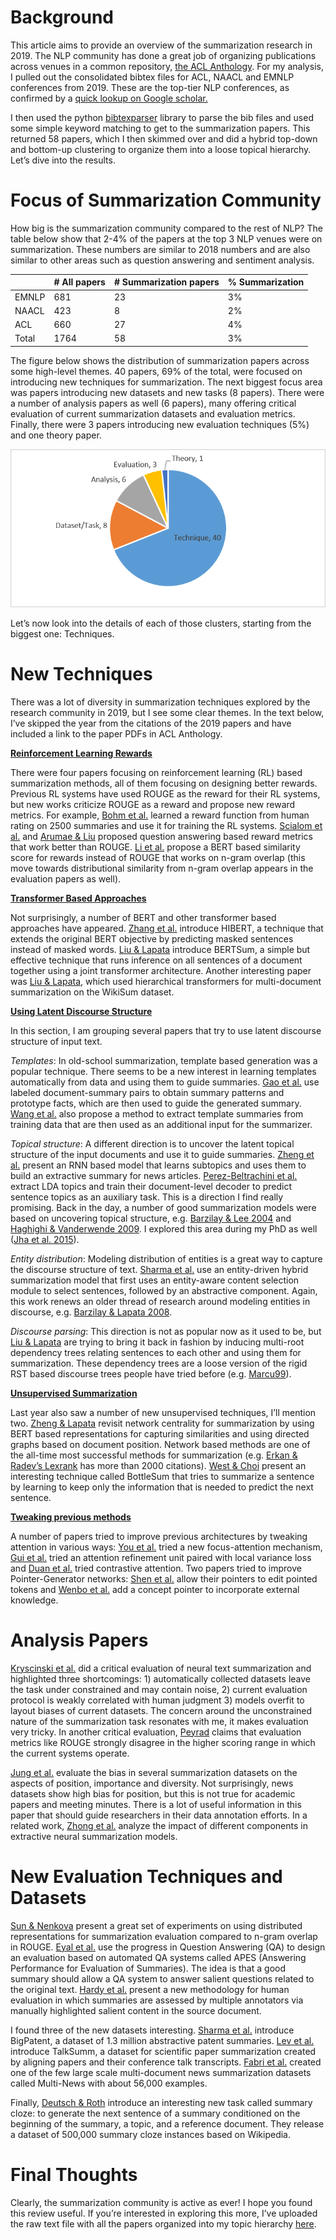 
# Background

This article aims to provide an overview of the summarization research in 2019. The NLP community has done a great job of organizing publications across venues in a common repository, [the ACL Anthology](https://www.aclweb.org/anthology/). For my analysis, I pulled out the consolidated <span class="SpellE">bibtex</span> files for ACL, NAACL and EMNLP conferences from 2019\. These are the top-tier NLP conferences, as confirmed by a [quick <span class="SpellE">lookup</span> on Google scholar.](https://scholar.google.com/citations?view_op=top_venues&hl=en&vq=eng_computationallinguistics)

I then used the python [<span class="SpellE">bibtexparser</span>](https://bibtexparser.readthedocs.io/en/master/bibtexparser.html) library to parse the bib files and used some simple keyword matching to get to the summarization papers. This returned 58 papers, which I then skimmed over and did a hybrid top-down and bottom-up clustering to organize them into a loose topical hierarchy. Let’s dive into the results.

# Focus of Summarization Community

How big is the summarization community compared to the rest of NLP? The table below show that 2-4% of the papers at the top 3 NLP venues were on summarization. These numbers are similar to 2018 numbers and are also similar to other areas such as question answering and sentiment analysis.

|       | # All papers | # Summarization papers | % Summarization |
|-------|--------------|------------------------|-----------------|
| EMNLP | 681          | 23                     | 3%              |
| NAACL | 423          | 8                      | 2%              |
| ACL   | 660          | 27                     | 4%              |
| Total | 1764         | 58                     | 3%              |

The figure below shows the distribution of summarization papers across some high-level themes. 40 papers, 69% of the total, were focused on introducing new techniques for summarization. The next biggest focus area was papers introducing new datasets and new tasks (8 papers). There were a number of analysis papers as well (6 papers), many offering critical evaluation of current summarization datasets and evaluation metrics. Finally, there were 3 papers introducing new evaluation techniques (5%) and one theory paper.

![high-level distribution of papers](assets/PapersPieChart.png "high-level distribution of papers")

Let’s now look into the details of each of those clusters, starting from the biggest one: Techniques.

# New Techniques

There was a lot of diversity in summarization techniques explored by the research community in 2019, but I see some clear themes. In the text below, I’ve skipped the year from the citations of the 2019 papers and have included a link to the paper PDFs in ACL Anthology.

**<u>Reinforcement Learning Rewards</u>**

There were four papers focusing on reinforcement learning (RL) based summarization methods, all of them focusing on designing better rewards. Previous RL systems have used ROUGE as the reward for their RL systems, but new works criticize ROUGE as a reward and propose new reward metrics. For example, [Bohm et al.](https://www.aclweb.org/anthology/D19-1307.pdf) learned a reward function from human rating on 2500 summaries and use it for training the RL systems. [<span class="SpellE">Scialom</span> et al.](https://www.aclweb.org/anthology/D19-1320.pdf) and [<span class="SpellE">Arumae</span> & Liu](https://www.aclweb.org/anthology/N19-1264.pdf) proposed question answering based reward metrics that work better than ROUGE. [Li et al.](https://www.aclweb.org/anthology/D19-1623.pdf) propose a BERT based similarity score for rewards instead of ROUGE that works on n-gram overlap (this move towards distributional similarity from n-gram overlap appears in the evaluation papers as well).

**<u>Transformer Based Approaches</u>**

Not surprisingly, a number of BERT and other transformer based approaches have appeared. [Zhang et al.](https://www.aclweb.org/anthology/P19-1499.pdf) introduce HIBERT, a technique that extends the original BERT objective by predicting masked sentences instead of masked words. [Liu & <span class="SpellE">Lapata</span>](https://www.aclweb.org/anthology/D19-1387.pdf) introduce <span class="SpellE">BERTSum</span>, a simple but effective technique that runs inference on all sentences of a document together using a joint transformer architecture. 
Another interesting paper was [Liu & <span class="SpellE">Lapata</span>](https://www.aclweb.org/anthology/P19-1500.pdf), which used hierarchical transformers for multi-document summarization on the <span class="SpellE">WikiSum</span> dataset.

**<u>Using Latent Discourse Structure</u>**

In this section, I am grouping several papers that try to use latent discourse structure of input text.

_Templates_: In old-school summarization, template based generation was a popular technique. There seems to be a new interest in learning templates automatically from data and using them to guide summaries. [Gao et al.](https://www.aclweb.org/anthology/D19-1388.pdf) use labeled document-summary pairs to obtain summary patterns and prototype facts, which are then used to guide the generated summary. [Wang et al.](https://www.aclweb.org/anthology/P19-1207.pdf) also propose a method to extract template summaries from training data that are then used as an additional input for the summarizer.

_Topical structure_: A different direction is to uncover the latent topical structure of the input documents and use it to guide summaries. [Zheng et al.](https://www.aclweb.org/anthology/D19-1311.pdf) present an RNN based model that learns subtopics and uses them to build an extractive summary for news articles. [Perez-<span class="SpellE">Beltrachini</span> et al.](https://www.aclweb.org/anthology/P19-1504.pdf) extract LDA topics and train their document-level decoder to predict sentence topics as an auxiliary task. This is a direction I find really promising. Back in the day, a number of good summarization models were based on uncovering topical structure, e.g. [<span class="SpellE">Barzilay</span> & Lee 2004](https://www.aclweb.org/anthology/N04-1015.pdf) and [<span class="SpellE">Haghighi</span> & Vanderwende 2009](https://www.aclweb.org/anthology/N09-1041.pdf). I explored this area during my PhD as well ([Jha et al. 2015](http://www-personal.umich.edu/~rahuljha/pdf/surveyor_aaai_15.pdf)).

_Entity distribution_: Modeling distribution of entities is a great way to capture the discourse structure of text. [Sharma et al.](https://www.aclweb.org/anthology/D19-1323.pdf) use an entity-driven hybrid summarization model that first uses an entity-aware content selection module to select sentences, followed by an abstractive component. Again, this work renews an older thread of research around modeling entities in discourse, e.g. [<span class="SpellE">Barzilay</span> & Lapata 2008](https://people.csail.mit.edu/regina/my_papers/coherence.pdf).

_Discourse parsing_: This direction is not as popular now as it used to be, but [Liu & <span class="SpellE">Lapata</span>](https://www.aclweb.org/anthology/N19-1173.pdf) are trying to bring it back in fashion by inducing multi-root dependency trees relating sentences to each other and using them for summarization. These dependency trees are a loose version of the rigid RST based discourse trees people have tried before (e.g. [Marcu99](http://courses.ischool.berkeley.edu/i256/f06/papers/marcu99.pdf)).

**<u>Unsupervised Summarization</u>**

Last year also saw a number of new unsupervised techniques, I’ll mention two. [Zheng & <span class="SpellE">Lapata</span>](https://www.aclweb.org/anthology/P19-1628.pdf) revisit network centrality for summarization by using BERT based representations for capturing similarities and using directed graphs based on document position. Network based methods are one of the all-time most successful methods for summarization (e.g. [Erkan & <span style="mso-bookmark:
_GoBack"></span><span class="SpellE">Radev’s</span> <span class="SpellE">Lexrank</span>](https://arxiv.org/abs/1109.2128)<a name="_GoBack"></a> has more than 2000 citations). [West & Choi](https://www.aclweb.org/anthology/D19-1389.pdf) present an interesting technique called <span class="SpellE">BottleSum</span> that tries to summarize a sentence by learning to keep only the information that is needed to predict the next sentence.

**<u>Tweaking previous methods</u>**

A number of papers tried to improve previous architectures by tweaking attention in various ways: [You et al.](https://www.aclweb.org/anthology/P19-1205.pdf) tried a new focus-attention mechanism, [<span class="SpellE">Gui</span> et al.](https://www.aclweb.org/anthology/D19-1117.pdf) tried an attention refinement unit paired with local variance loss and [<span class="SpellE">Duan</span> et al.](https://www.aclweb.org/anthology/D19-1301.pdf) tried contrastive attention. Two papers tried to improve Pointer-Generator networks: [Shen et al.](https://www.aclweb.org/anthology/D19-1390.pdf) allow their pointers to edit pointed tokens and [<span class="SpellE">Wenbo</span> et al.](https://www.aclweb.org/anthology/D19-1304.pdf) add a concept pointer to incorporate external knowledge.

# Analysis Papers

[<span class="SpellE">Kryscinski</span> et al.](https://www.aclweb.org/anthology/D19-1051.pdf) did a critical evaluation of neural text summarization and highlighted three shortcomings: 1) automatically collected datasets leave the task under constrained and may contain noise, 2) current evaluation protocol is weakly correlated with human judgment 3) models overfit to layout biases of current datasets. The concern around the unconstrained nature of the summarization task resonates with me, it makes evaluation very tricky. In another critical evaluation, [<span class="SpellE">Peyrad</span>](https://www.aclweb.org/anthology/P19-1502.pdf) claims that evaluation metrics like ROUGE strongly disagree in the higher scoring range in which the current systems operate.

[Jung et al.](https://www.aclweb.org/anthology/D19-1327.pdf) evaluate the bias in several summarization datasets on the aspects of position, importance and diversity. Not surprisingly, news datasets show high bias for position, but this is not true for academic papers and meeting minutes. There is a lot of useful information in this paper that should guide researchers in their data annotation efforts. In a related work, [Zhong et al.](https://www.aclweb.org/anthology/P19-1100.pdf) analyze the impact of different components in extractive neural summarization models.

# New Evaluation Techniques and Datasets

[Sun & <span class="SpellE">Nenkova</span>](https://www.aclweb.org/anthology/D19-1116.pdf) present a great set of experiments on using distributed representations for summarization evaluation compared to n-gram overlap in ROUGE. [Eyal et al.](https://www.aclweb.org/anthology/N19-1395.pdf) use the progress in Question Answering (QA) to design an evaluation based on automated QA systems called APES (Answering Performance for Evaluation of Summaries). The idea is that a good summary should allow a QA system to answer salient questions related to the original text. [Hardy et al.](https://www.aclweb.org/anthology/P19-1330.pdf) present a new methodology for human evaluation in which summaries are assessed by multiple annotators via manually highlighted salient content in the source document.

I found three of the new datasets interesting. [Sharma et al.](https://www.aclweb.org/anthology/P19-1212.pdf) introduce <span class="SpellE">BigPatent</span>, a dataset of 1.3 million abstractive patent summaries. [Lev et al.](https://www.aclweb.org/anthology/P19-1204.pdf) introduce <span class="SpellE">TalkSumm</span>, a dataset for scientific paper summarization created by aligning papers and their conference talk transcripts. [<span class="SpellE">Fabri</span> et al.](https://www.aclweb.org/anthology/P19-1102.pdf) created one of the few large scale multi-document news summarization datasets called Multi-News with about 56,000 examples.

Finally, [Deutsch & Roth](https://www.aclweb.org/anthology/D19-1386.pdf) introduce an interesting new task called summary cloze: to generate the next sentence of a summary conditioned on the beginning of the summary, a topic, and a reference document. They release a dataset of 500,000 summary cloze instances based on Wikipedia.

# Final Thoughts

Clearly, the summarization community is active as ever! I hope you found this review useful. If you’re interested in exploring this more, I’ve uploaded the raw text file with all the papers organized into my topic hierarchy [here](https://rahuljha.github.io/assets/2019_summarization_themes.txt).

</div>

